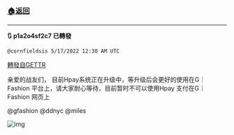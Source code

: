 ###  [:house:返回](README.md)
---


**:arrows_clockwise: p1a2o4sf2c7 已轉發**

`@cornfieldsis 5/17/2022 12:30 AM UTC`

[轉發自GETTR](https://gettr.com/post/p1a2o4sf2c7)

亲爱的战友们， 目前Hpay系统正在升级中，等升级后会更好的使用在G｜Fashion 平台上，请大家耐心等待，目前暂时不可以使用Hpay 支付在G｜Fashion 网页上

@gfashion @ddnyc @miles

![img](https://media.gettr.com/group28/origin/2022/05/17/00/9911a915-a181-4acd-086a-5b77f371d299/a087b6f3588ae8139d8a4c4e8307606e.png)
